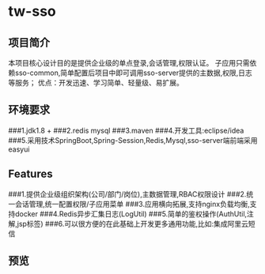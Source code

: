 # tw-sso
## 项目简介
本项目核心设计目的是提供企业级的单点登录,会话管理,权限认证。
子应用只需依赖sso-common,简单配置后项目中即可调用sso-server提供的主数据,权限,日志等服务；
优点：开发迅速、学习简单、轻量级、易扩展。

## 环境要求
###1.jdk1.8 +
###2.redis mysql
###3.maven
###4.开发工具:eclipse/idea
###5.采用技术SpringBoot,Spring-Session,Redis,Mysql,sso-server端前端采用easyui

## Features
###1.提供企业级组织架构(公司/部门/岗位),主数据管理,RBAC权限设计
###2.统一会话管理,统一配置权限/子应用菜单
###3.应用横向拓展,支持nginx负载均衡,支持docker
###4.Redis异步汇集日志(LogUtil)
###5.简单的鉴权操作(AuthUtil,注解,jsp标签)
###6.可以很方便的在此基础上开发更多通用功能,比如:集成阿里云短信

## 预览
<p align="center">
</p>

